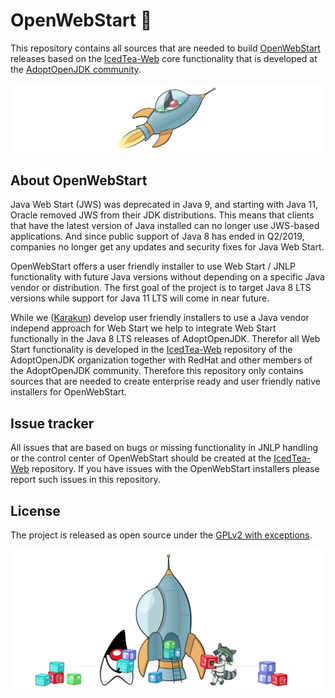 # OpenWebStart 🚀

This repository contains all sources that are needed to build [OpenWebStart](https://openwebstart.com)
releases based on the [IcedTea-Web](https://github.com/AdoptOpenJDK/IcedTea-Web) core functionality that
is developed at the [AdoptOpenJDK community](https://adoptopenjdk.net).

![Rocket](readme/rocket.png)

## About OpenWebStart

Java Web Start (JWS) was deprecated in Java 9, and starting with Java 11, Oracle removed JWS from their JDK distributions.
This means that clients that have the latest version of Java installed can no longer use JWS-based applications.
And since public support of Java 8 has ended in Q2/2019, companies no longer get any updates and security fixes for Java Web Start.

OpenWebStart offers a user friendly installer to use Web Start / JNLP functionality with future Java versions without depending on a specific Java vendor or distribution.
The first goal of the project is to target Java 8 LTS versions while support for Java 11 LTS will come in near future.

While we ([Karakun](https://dev.karakun.com)) develop user friendly installers to use a Java vendor independ approach for Web Start we help to integrate Web Start functionally in the Java 8 LTS releases of AdoptOpenJDK.
Therefor all Web Start functionality is developed in the [IcedTea-Web](https://github.com/AdoptOpenJDK/IcedTea-Web) repository of the AdoptOpenJDK organization together with RedHat and other members of the AdoptOpenJDK community.
Therefore this repository only contains sources that are needed to create enterprise ready and user friendly native installers for OpenWebStart.

## Issue tracker

All issues that are based on bugs or missing functionality in JNLP handling or the control center of OpenWebStart should be created at the [IcedTea-Web](https://github.com/AdoptOpenJDK/IcedTea-Web) repository.
If you have issues with the OpenWebStart installers please report such issues in this repository.

## License

The project is released as open source under the [GPLv2 with exceptions](LICENSE.md).

![Footer](readme/footer.png)
